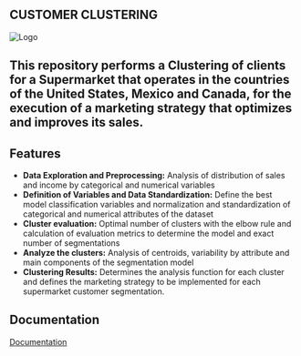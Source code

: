 
## CUSTOMER CLUSTERING
![Logo]((https://www.flaticon.com/free-icon/retention_17197532))


## This repository performs a Clustering of clients for a Supermarket that operates in the countries of the United States, Mexico and Canada, for the execution of a marketing strategy that optimizes and improves its sales.
## Features

- **Data Exploration and Preprocessing:** Analysis of distribution of sales and income by categorical and numerical variables
- **Definition of Variables and Data Standardization:** Define the best model classification variables and normalization and standardization of categorical and numerical attributes of the dataset
- **Cluster evaluation:** Optimal number of clusters with the elbow rule and calculation of evaluation metrics to determine the model and exact number of segmentations
- **Analyze the clusters:** Analysis of centroids, variability by attribute and main components of the segmentation model
- **Clustering Results:** Determines the analysis function for each cluster and defines the marketing strategy to be implemented for each supermarket customer segmentation.


## **Documentation**

[Documentation](https://docs.google.com/spreadsheets/d/e/2PACX-1vSflJYVLxTYXvCH8o6Y1UgxLQkS17HK-eIsG0o8k4Lfjnh9Mzxjz5nE9vtfZlMSXg5OR2pmrRXuynCt/pub?gid=1709779852&single=true&output=csv)  

